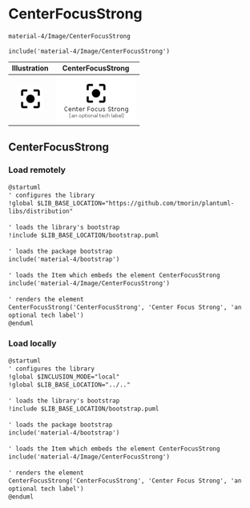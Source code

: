 # CenterFocusStrong


```text
material-4/Image/CenterFocusStrong
```

```text
include('material-4/Image/CenterFocusStrong')
```



| Illustration | CenterFocusStrong |
| :---: | :---: |
| ![illustration for Illustration](../../material-4/Image/CenterFocusStrong.png) | ![illustration for CenterFocusStrong](../../material-4/Image/CenterFocusStrong.Local.png) |




## CenterFocusStrong

### Load remotely
```plantuml
@startuml
' configures the library
!global $LIB_BASE_LOCATION="https://github.com/tmorin/plantuml-libs/distribution"

' loads the library's bootstrap
!include $LIB_BASE_LOCATION/bootstrap.puml

' loads the package bootstrap
include('material-4/bootstrap')

' loads the Item which embeds the element CenterFocusStrong
include('material-4/Image/CenterFocusStrong')

' renders the element
CenterFocusStrong('CenterFocusStrong', 'Center Focus Strong', 'an optional tech label')
@enduml
```

### Load locally
```plantuml
@startuml
' configures the library
!global $INCLUSION_MODE="local"
!global $LIB_BASE_LOCATION="../.."

' loads the library's bootstrap
!include $LIB_BASE_LOCATION/bootstrap.puml

' loads the package bootstrap
include('material-4/bootstrap')

' loads the Item which embeds the element CenterFocusStrong
include('material-4/Image/CenterFocusStrong')

' renders the element
CenterFocusStrong('CenterFocusStrong', 'Center Focus Strong', 'an optional tech label')
@enduml
```

